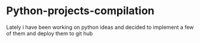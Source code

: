 # Python-projects-compilation
Lately i have been working on python ideas and decided to implement a few of them and deploy them to git hub
